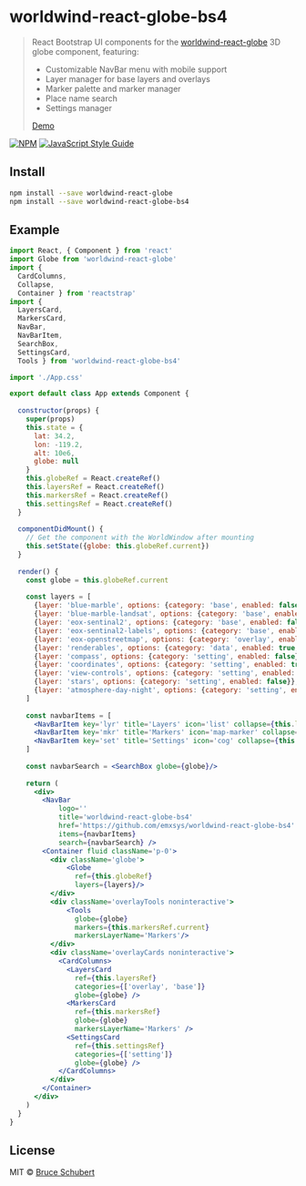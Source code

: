 # worldwind-react-globe-bs4

> React Bootstrap UI components for the [worldwind-react-globe](https://github.com/emxsys/worldwind-react-globe) 3D globe component, featuring:
> - Customizable NavBar menu with mobile support
> - Layer manager for base layers and overlays
> - Marker palette and marker manager
> - Place name search
> - Settings manager
>
> [Demo](https://emxsys.github.io/worldwind-react-globe-bs4/)

[![NPM](https://img.shields.io/npm/v/worldwind-react-globe-bs4.svg)](https://www.npmjs.com/package/worldwind-react-globe-bs4) [![JavaScript Style Guide](https://img.shields.io/badge/code_style-standard-brightgreen.svg)](https://standardjs.com)

## Install

```bash
npm install --save worldwind-react-globe
npm install --save worldwind-react-globe-bs4
```

## Example 

```jsx
import React, { Component } from 'react'
import Globe from 'worldwind-react-globe'
import { 
  CardColumns, 
  Collapse, 
  Container } from 'reactstrap'
import { 
  LayersCard, 
  MarkersCard, 
  NavBar, 
  NavBarItem, 
  SearchBox, 
  SettingsCard, 
  Tools } from 'worldwind-react-globe-bs4'

import './App.css'

export default class App extends Component {
    
  constructor(props) {
    super(props)
    this.state = {
      lat: 34.2,
      lon: -119.2,
      alt: 10e6,
      globe: null
    }
    this.globeRef = React.createRef()
    this.layersRef = React.createRef()
    this.markersRef = React.createRef()
    this.settingsRef = React.createRef()
  }
  
  componentDidMount() {
    // Get the component with the WorldWindow after mounting
    this.setState({globe: this.globeRef.current})
  }
  
  render() {
    const globe = this.globeRef.current
    
    const layers = [
      {layer: 'blue-marble', options: {category: 'base', enabled: false}},
      {layer: 'blue-marble-landsat', options: {category: 'base', enabled: false}},
      {layer: 'eox-sentinal2', options: {category: 'base', enabled: false}},
      {layer: 'eox-sentinal2-labels', options: {category: 'base', enabled: true}},
      {layer: 'eox-openstreetmap', options: {category: 'overlay', enabled: false, opacity: 0.8}},
      {layer: 'renderables', options: {category: 'data', enabled: true, displayName: 'Markers'}},
      {layer: 'compass', options: {category: 'setting', enabled: false}},
      {layer: 'coordinates', options: {category: 'setting', enabled: true}},
      {layer: 'view-controls', options: {category: 'setting', enabled: true}},
      {layer: 'stars', options: {category: 'setting', enabled: false}},
      {layer: 'atmosphere-day-night', options: {category: 'setting', enabled: false}}
    ]
    
    const navbarItems = [
      <NavBarItem key='lyr' title='Layers' icon='list' collapse={this.layersRef.current}/>,
      <NavBarItem key='mkr' title='Markers' icon='map-marker' collapse={this.markersRef.current}/>,
      <NavBarItem key='set' title='Settings' icon='cog' collapse={this.settingsRef.current}/>
    ]
   
    const navbarSearch = <SearchBox globe={globe}/>
    
    return (
      <div>
        <NavBar 
            logo=''
            title='worldwind-react-globe-bs4'
            href='https://github.com/emxsys/worldwind-react-globe-bs4'
            items={navbarItems}
            search={navbarSearch} />
        <Container fluid className='p-0'>
          <div className='globe'>
              <Globe 
                ref={this.globeRef} 
                layers={layers}/>
          </div>
          <div className='overlayTools noninteractive'>
              <Tools 
                globe={globe} 
                markers={this.markersRef.current}
                markersLayerName='Markers'/>
          </div>
          <div className='overlayCards noninteractive'>
            <CardColumns>
              <LayersCard
                ref={this.layersRef}
                categories={['overlay', 'base']} 
                globe={globe} />
              <MarkersCard
                ref={this.markersRef}
                globe={globe}
                markersLayerName='Markers' />
              <SettingsCard
                ref={this.settingsRef}
                categories={['setting']} 
                globe={globe} />
            </CardColumns>
          </div>
        </Container>
      </div>
    )
  }
}

```

## License

MIT © [Bruce Schubert](https://github.com/emxsys)
